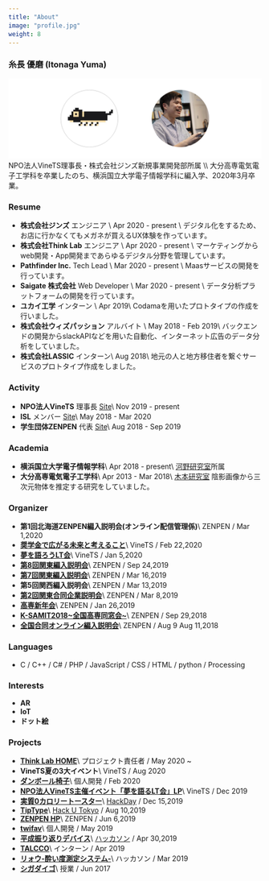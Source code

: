 ```yaml
---
title: "About"
image: "profile.jpg"
weight: 8
---
```


### 糸長 優磨 (Itonaga Yuma)
<img src="about.png" class="img-none-shadow">
NPO法人VineTS理事長・株式会社ジンズ新規事業開発部所属 \\
大分高専電気電子工学科を卒業したのち、横浜国立大学電子情報学科に編入学、2020年3月卒業。


### Resume <i class="fas fa-briefcase"></i>
- **株式会社ジンズ** エンジニア \\
  Apr 2020 - present \\
  デジタル化をするため、お店に行かなくてもメガネが買えるUX体験を作っています。
- **株式会社Think Lab** エンジニア \\
  Apr 2020 - present \\
  マーケティングからweb開発・App開発まであらゆるデジタル分野を管理しています。
- **Pathfinder Inc.** Tech Lead \\
  Mar 2020 - present \\
  Maasサービスの開発を行っています。
- **Saigate 株式会社** Web Developer \\
  Mar 2020 - present \\
  データ分析プラットフォームの開発を行っています。
- **ユカイ工学** インターン \\
  Apr 2019\\
  Codamaを用いたプロトタイプの作成を行いました。
- **株式会社ウィズパッション** アルバイト \\
  May 2018 - Feb 2019\\
  バックエンドの開発からslackAPIなどを用いた自動化、インターネット広告のデータ分析をしていました。
- **株式会社LASSIC** インターン\\
  Aug 2018\\
  地元の人と地方移住者を繋ぐサービスのプロトタイプ作成をしました。

### Activity <i class="fas fa-flag"></i>
- **NPO法人VineTS** 理事長 [Site](https://vinets.kibe.la/shared/entries/28071624-8b04-4f83-b3aa-79f7d4770cc9)\\
  Nov 2019 - present
- **ISL** メンバー [Site](https://ynu-isc-isl2015.jimdofree.com/)\\
  May 2018 - Mar 2020
- **学生団体ZENPEN** 代表 [Site](https://www.zenpen-kosen.com/)\\
  Aug 2018 - Sep 2019

### Academia <i class="fas fa-user-graduate"></i>
- **横浜国立大学電子情報学科**\\
  Apr 2018 - present\\
  [河野研究室](http://www.kohnolab.dnj.ynu.ac.jp/)所属
- **大分高専電気電子工学科**\\
  Apr 2013 - Mar 2018\\
  [木本研究室](https://www.kimotolab.ml/) 陰影画像から三次元物体を推定する研究をしていました。

### Organizer <i class="fas fa-user-alt"></i>
- **第1回北海道ZENPEN編入説明会(オンライン配信管理係)**\\
  ZENPEN / Mar 1,2020
- **[奨学金で広がる未来と考えること](https://vinets.connpass.com/event/165888/?fbclid=IwAR2Ks8v9GV6VekZCTXNaqkXond_kVlZw7xU2Tsx0TWgVAYcaaywlx2UxaXY)**\\
  VineTS / Feb 22,2020
- **[夢を語ろうLT会](https://yuma1100.github.io/tell_a_dream_LT/index.html)**\\
  VineTS / Jan 5,2020
- **[第8回関東編入説明会](https://www.zenpen-kosen.com/blog/report-jobhunting3rd/)**\\
  ZENPEN / Sep 24,2019
- **[第7回関東編入説明会](https://www.zenpen-kosen.com/blog/transferconf-7th-tokyo/)**\\
  ZENPEN / Mar 16,2019
- **第5回関西編入説明会**\\
  ZENPEN / Mar 13,2019
- **[第2回関東合同企業説明会](https://www.zenpen-kosen.com/blog/report-jobhunting3rd/)**\\
  ZENPEN / Mar 8,2019
- **[高専新年会](https://www.zenpen-kosen.com/blog/events2018-1/)**\\
  ZENPEN / Jan 26,2019
- **[K-SAMIT2018~全国高専同窓会~](https://ksamit.doorkeeper.jp/events/79554)**\\
  ZENPEN / Sep 29,2018
- **[全国合同オンライン編入説明会](https://www.zenpen-kosen.com/blog/event-online01/)**\\
  ZENPEN / Aug 9 Aug 11,2018

### Languages <i class="fas fa-code"></i>
- C / C++ / C# / PHP / JavaScript / CSS / HTML / python / Processing
  
### Interests <i class="fas fa-lightbulb"></i>
- **AR**
- **IoT**
- **ドット絵**
  
### Projects <i class="fas fa-wrench"></i>
- **[Think Lab HOME](https://thinklab.jins.com/jp/ja/home/)**\\
  プロジェクト責任者 / May 2020 ~
- **VineTS夏の3大イベント**\\
  VineTS / Aug 2020
- **[ダンボール椅子](../projects/cardboardchair/)**\\
  個人開発 / Feb 2020
- **[NPO法人VineTS主催イベント「夢を語るLT会」LP](../projects/2019dream_lt_lp/)**\\
  VineTS / Dec 2019
- **[実質0カロリートースター](../projects/0caltoaster/)**\\
  [HackDay](https://hackday.jp/) / Dec 15,2019
- **[TipType](../projects/tiptype/)**\\
  [Hack U Tokyo](https://hacku.yahoo.co.jp/hacku2019tokyo/) / Aug 10,2019
- **[ZENPEN HP](../projects/zenpen_hp/)**\\
  ZENPEN / Jun 6,2019
- **[twifav](../projects/twifav/)**\\
  個人開発 / May 2019
- **[平成振り返りデバイス](../projects/lookbackheise/)**\\
  [ハッカソン](https://www.cyberagent.co.jp/careers/students/event/detail/id=22909) / Apr 30,2019
- **[TALCCO](../projects/talcco/)**\\
  インターン / Apr 2019
- **[リォウ-酔い度測定システム-](../projects/alcoholsensor/)**\\
  ハッカソン / Mar 2019
- **[シガダイゴ](../projects/shigadaigo/)**\\
  授業 / Jun 2017
